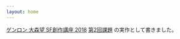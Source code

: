 ```yaml
---
layout: home
---
```


[ゲンロン 大森望 SF創作講座 2018](https://school.genron.co.jp/works/sf/2018/) [第2回課題](https://school.genron.co.jp/works/sf/2018/subjects/2/) の実作として書きました。
